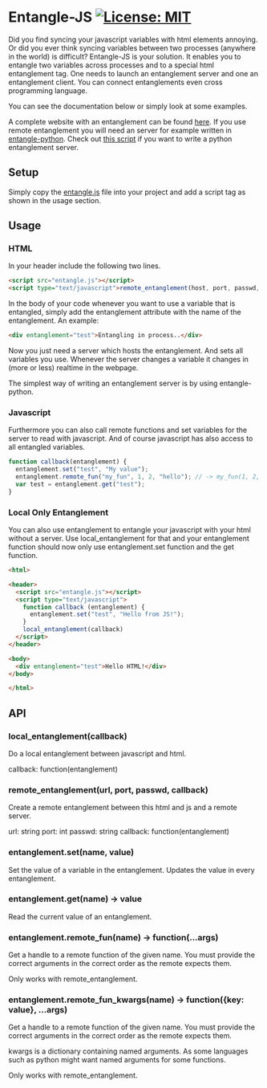 # Entangle-JS [![License: MIT](https://img.shields.io/badge/License-MIT-yellow.svg)](LICENSE)

Did you find syncing your javascript variables with html elements annoying.
Or did you ever think syncing variables between two processes (anywhere in the world) is difficult?
Entangle-JS is your solution.
It enables you to entangle two variables across processes and to a special html entanglement tag.
One needs to launch an entanglement server and one an entanglement client.
You can connect entanglements even cross programming language.

You can see the documentation below or simply look at some examples.

A complete website with an entanglement can be found [here](https://github.com/penguinmenac3/entangle-js/blob/master/example.html).
If you use remote entanglement you will need an server for example written in [entangle-python](https://github.com/penguinmenac3/entangle-python).
Check out [this script](https://github.com/penguinmenac3/entangle-python/blob/master/example_server.py) if you want to write a python entanglement server.


## Setup

Simply copy the [entangle.js](https://github.com/penguinmenac3/entangle-js/blob/master/entangle.js) file into your project and add a script tag as shown in the usage section.

## Usage

### HTML

In your header include the following two lines.

```html
<script src="entangle.js"></script>
<script type="text/javascript">remote_entanglement(host, port, passwd, js_callback_or_null)</script>
```

In the body of your code whenever you want to use a variable that is entangled, simply add the entanglement attribute with the name of the entanglement.
An example:

```html
<div entanglement="test">Entangling in process..</div>
```

Now you just need a server which hosts the entanglement. And sets all variables you use.
Whenever the server changes a variable it changes in (more or less) realtime in the webpage.

The simplest way of writing an entanglement server is by using entangle-python.

### Javascript

Furthermore you can also call remote functions and set variables for the server to read with javascript.
And of course javascript has also access to all entangled variables.

```javascript
function callback(entanglement) {
  entanglement.set("test", "My value");
  entanglement.remote_fun("my_fun", 1, 2, "hello"); // -> my_fun(1, 2, "hello")
  var test = entanglement.get("test");
}
```

### Local Only Entanglement

You can also use entanglement to entangle your javascript with your html without a server.
Use local_entanglement for that and your entanglement function should now only use entanglement.set function and the get function.

```html
<html>

<header>
  <script src="entangle.js"></script>
  <script type="text/javascript">
    function callback (entanglement) {
      entanglement.set("test", "Hello from JS!");
    }
    local_entanglement(callback)
  </script>
</header>

<body>
  <div entanglement="test">Hello HTML!</div>
</body>

</html>
```

## API

### local_entanglement(callback)

Do a local entanglement between javascript and html.

callback: function(entanglement)

### remote_entanglement(url, port, passwd, callback)

Create a remote entanglement between this html and js and a remote server.

url: string
port: int
passwd: string
callback: function(entanglement)

### entanglement.set(name, value)

Set the value of a variable in the entanglement.
Updates the value in every entanglement.

### entanglement.get(name) -> value

Read the current value of an entanglement.

### entanglement.remote_fun(name) -> function(...args)

Get a handle to a remote function of the given name.
You must provide the correct arguments in the correct order as the remote expects them.

Only works with remote_entanglement.

### entanglement.remote_fun_kwargs(name) -> function({key: value}, ...args)

Get a handle to a remote function of the given name.
You must provide the correct arguments in the correct order as the remote expects them.

kwargs is a dictionary containing named arguments.
As some languages such as python might want named arguments for some functions.

Only works with remote_entanglement.
